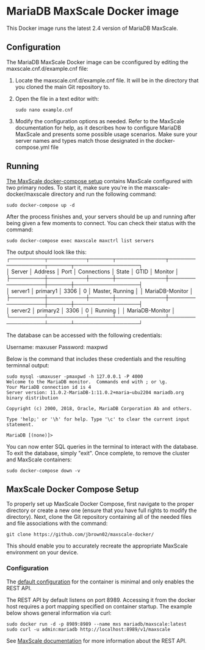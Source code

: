 # MariaDB MaxScale Docker image

This Docker image runs the latest 2.4 version of MariaDB MaxScale.

## Configuration
The MariaDB MaxScale Docker image can be cconfigured by editing the maxscale.cnf.d/example.cnf file:

1. Locate the maxscale.cnf.d/example.cnf file. It will be in the directory that you cloned the main Git repository to.
2. Open the file in a text editor with:
   
   ```
   sudo nano example.cnf
   ```
   
3. Modify the configuration options as needed. Refer to the MaxScale documentation for help, as it describes how to configure MariaDB MaxScale and presents some possible usage scenarios. Make sure your server names and types match those designated in the docker-compose.yml file

## Running
[The MaxScale docker-compose setup](./docker-compose.yml) contains MaxScale configured with two primary nodes. To start it, make sure you're in the maxscale-docker/maxscale directory and run the following command:

```
sudo docker-compose up -d
```

After the process finishes and, your servers should be up and running after being given a few moments to connect. You can check their status with the command:

```
sudo docker-compose exec maxscale maxctrl list servers
```

The output should look like this:
┌─────────┬──────────┬──────┬─────────────┬─────────────────┬──────┬─────────────────┐                                                                    
│ Server  │ Address  │ Port │ Connections │ State           │ GTID │ Monitor         │                                                                    
├─────────┼──────────┼──────┼─────────────┼─────────────────┼──────┼─────────────────┤                                                                    
│ server1 │ primary1 │ 3306 │ 0           │ Master, Running │      │ MariaDB-Monitor │
├─────────┼──────────┼──────┼─────────────┼─────────────────┼──────┼─────────────────┤                                                                    
│ server2 │ primary2 │ 3306 │ 0           │ Running         │      │ MariaDB-Monitor │
└─────────┴──────────┴──────┴─────────────┴─────────────────┴──────┴─────────────────┘

The  database can be accessed with the following credentials:

Username: maxuser
Password: maxpwd

Below is the command that includes these credentials and the resulting terminnal output:

```
sudo mysql -umaxuser -pmaxpwd -h 127.0.0.1 -P 4000
Welcome to the MariaDB monitor.  Commands end with ; or \g.
Your MariaDB connection id is 4
Server version: 11.0.2-MariaDB-1:11.0.2+maria~ubu2204 mariadb.org binary distribution

Copyright (c) 2000, 2018, Oracle, MariaDB Corporation Ab and others.

Type 'help;' or '\h' for help. Type '\c' to clear the current input statement.

MariaDB [(none)]>
```

You can now enter SQL queries in the terminal to interact with the database. To exit the database, simply "exit". Once complete, to remove the cluster and MaxScale containers:

```
sudo docker-compose down -v
```

## MaxScale Docker Compose Setup
To properly set up MaxScale Docker Compose, first navigate to the proper directory or create a new one (ensure that you have full rights to modify the directory). Next, clone the Git repository containing all of the needed files and file associations with the command:

```
git clone https://github.com/jbrown02/maxscale-docker/
```

This should enable you to accurately recreate the appropriate MaxScale environment on your device.

### Configuration

The [default configuration](maxscale/maxscale.cnf) for the container is minimal
and only enables the REST API.

The REST API by default listens on port 8989. Accessing it from the docker host requires a port mapping specified on container startup. The example below shows general information via curl:

```
sudo docker run -d -p 8989:8989 --name mxs mariadb/maxscale:latest
sudo curl -u admin:mariadb http://localhost:8989/v1/maxscale
```

See [MaxScale documentation](https://github.com/mariadb-corporation/MaxScale/blob/2.4/Documentation/REST-API/API.md) for more information about the REST API.
